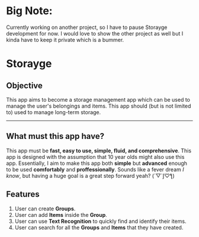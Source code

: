 # Big Note:
Currently working on another project, so I have to pause Storayge development for now. I would love to show the other project as well but I kinda have to keep it private which is a bummer.

# Storayge


## Objective
This app aims to become a storage management app which can be used to manage the user's belongings and items. This app should (but is not limited to) used to manage long-term storage.

---

## What must this app have?
This app must be **fast, easy to use, simple, fluid, and comprehensive**. This app is designed with the assumption that 10 year olds might also use this app. Essentially, I aim to make this app both **simple** but **advanced** enough to be used **comfortably** and **proffessionally**. Sounds like a fever dream *I know*, but having a huge goal is a great step forward yeah? (´▽`ʃ♡ƪ)

## Features

1. User can create **Groups**.
2. User can add **Items** inside the **Group**.
3. User can use **Text Recognition** to quickly find and identify their items.
4. User can search for all the **Groups** and **Items** that they have created.


